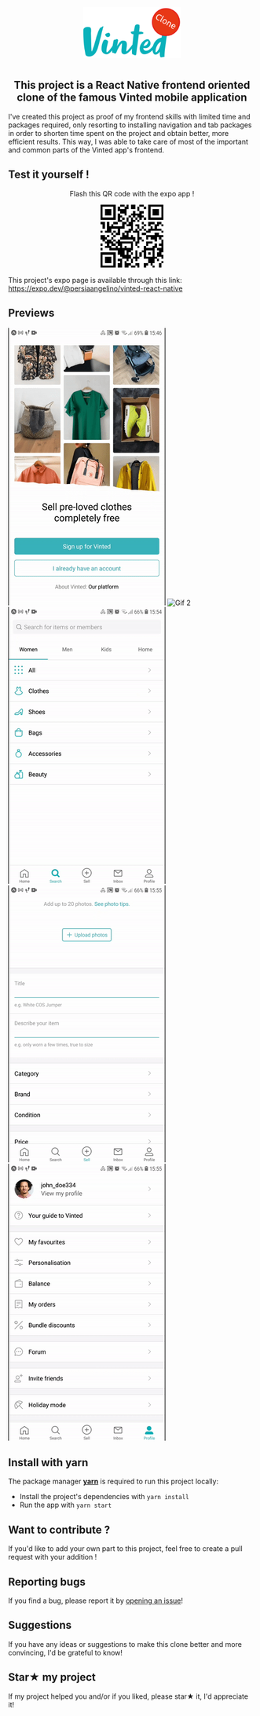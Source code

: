 <div align="center"><img src="vinted-clone-logo.png" alt="vinted-clone-logo" width="200px" height="auto">

#

## This project is a React Native frontend oriented clone of the famous Vinted mobile application

</div>

I've created this project as proof of my frontend skills with limited time and packages required, only resorting to installing navigation and tab packages in order to shorten time spent on the project and obtain better, more efficient results. This way, I was able to take care of most of the important and common parts of the Vinted app's frontend.

## Test it yourself !

<p align=center>
	<Text>Flash this QR code with the expo app !</Text>
</p>

<p align=center>
	<img src="QR_code_expo.png" />
</p>

This project's expo page is available through this link: <https://expo.dev/@persiaangelino/vinted-react-native>

## Previews

![Gif 1](./gifs_for_README/gif_1.gif) ![Gif 2](./gifs_for_README/gif_2.gif) ![Gif 3](./gifs_for_README/gif_3.gif) ![Gif 4](./gifs_for_README/gif_4.gif) ![Gif 5](./gifs_for_README/gif_5.gif)

## Install with yarn

The package manager **[yarn](https://classic.yarnpkg.com/lang/en/)** is required to run this project locally:

-   Install the project's dependencies with `yarn install`
-   Run the app with `yarn start`

## Want to contribute ?

If you'd like to add your own part to this project, feel free to create a pull request with your addition !

## Reporting bugs

If you find a bug, please report it by [opening an issue](https://github.com/angelinopersia/vinted-react-native/issues/new)!

## Suggestions

If you have any ideas or suggestions to make this clone better and more convincing, I'd be grateful to know!

## Star★ my project

If my project helped you and/or if you liked, please star★ it, I'd appreciate it!
